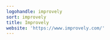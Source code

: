 ```yaml
---
logohandle: improvely
sort: improvely
title: Improvely
website: 'https://www.improvely.com/'
---
```

